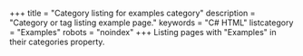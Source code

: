 +++
title = "Category listing for examples category"
description = "Category or tag listing example page."
keywords = "C# HTML"
listcategory = "Examples"
robots = "noindex"
+++
Listing pages with "Examples" in their categories property.